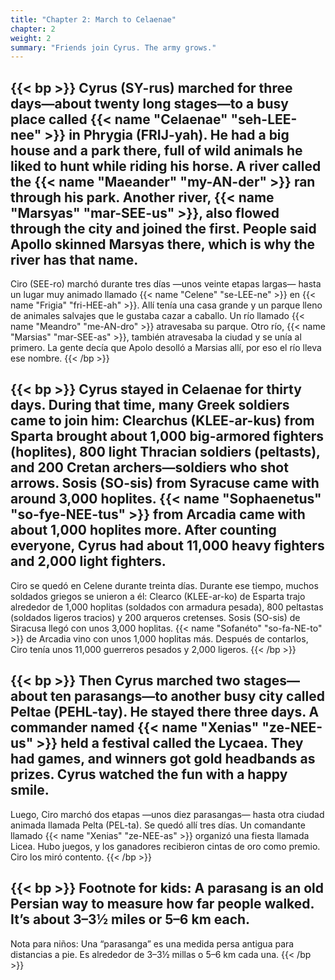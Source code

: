 ```yaml
---
title: "Chapter 2: March to Celaenae"
chapter: 2
weight: 2
summary: "Friends join Cyrus. The army grows."
---
```


{{< bp >}}
Cyrus (SY-rus) marched for three days—about twenty long stages—to a busy place called {{< name "Celaenae" "seh-LEE-nee" >}} in Phrygia (FRIJ-yah). He had a big house and a park there, full of wild animals he liked to hunt while riding his horse. A river called the {{< name "Maeander" "my-AN-der" >}} ran through his park. Another river, {{< name "Marsyas" "mar-SEE-us" >}}, also flowed through the city and joined the first. People said Apollo skinned Marsyas there, which is why the river has that name.
---
Ciro (SEE-ro) marchó durante tres días —unos veinte etapas largas— hasta un lugar muy animado llamado {{< name "Celene" "se-LEE-ne" >}} en {{< name "Frigia" "fri-HEE-ah" >}}. Allí tenía una casa grande y un parque lleno de animales salvajes que le gustaba cazar a caballo. Un río llamado {{< name "Meandro" "me-AN-dro" >}} atravesaba su parque. Otro río, {{< name "Marsias" "mar-SEE-as" >}}, también atravesaba la ciudad y se unía al primero. La gente decía que Apolo desolló a Marsias allí, por eso el río lleva ese nombre.
{{< /bp >}}

{{< bp >}}
Cyrus stayed in Celaenae for thirty days. During that time, many Greek soldiers came to join him: Clearchus (KLEE-ar-kus) from Sparta brought about 1,000 big-armored fighters (hoplites), 800 light Thracian soldiers (peltasts), and 200 Cretan archers—soldiers who shot arrows. Sosis (SO-sis) from Syracuse came with around 3,000 hoplites. {{< name "Sophaenetus" "so-fye-NEE-tus" >}} from Arcadia came with about 1,000 hoplites more. After counting everyone, Cyrus had about 11,000 heavy fighters and 2,000 light fighters.
---
Ciro se quedó en Celene durante treinta días. Durante ese tiempo, muchos soldados griegos se unieron a él: Clearco (KLEE-ar-ko) de Esparta trajo alrededor de 1,000 hoplitas (soldados con armadura pesada), 800 peltastas (soldados ligeros tracios) y 200 arqueros cretenses. Sosis (SO-sis) de Siracusa llegó con unos 3,000 hoplitas. {{< name "Sofanéto" "so-fa-NE-to" >}} de Arcadia vino con unos 1,000 hoplitas más. Después de contarlos, Ciro tenía unos 11,000 guerreros pesados y 2,000 ligeros.
{{< /bp >}}

{{< bp >}}
Then Cyrus marched two stages—about ten parasangs—to another busy city called Peltae (PEHL-tay). He stayed there three days. A commander named {{< name "Xenias" "ze-NEE-us" >}} held a festival called the Lycaea. They had games, and winners got gold headbands as prizes. Cyrus watched the fun with a happy smile.
---
Luego, Ciro marchó dos etapas —unos diez parasangas— hasta otra ciudad animada llamada Pelta (PEL-ta). Se quedó allí tres días. Un comandante llamado {{< name "Xenias" "ze-NEE-as" >}} organizó una fiesta llamada Licea. Hubo juegos, y los ganadores recibieron cintas de oro como premio. Ciro los miró contento.
{{< /bp >}}

{{< bp >}}
Footnote for kids: A parasang is an old Persian way to measure how far people walked. It’s about 3–3½ miles or 5–6 km each.
---
Nota para niños: Una “parasanga” es una medida persa antigua para distancias a pie. Es alrededor de 3–3½ millas o 5–6 km cada una.
{{< /bp >}}

